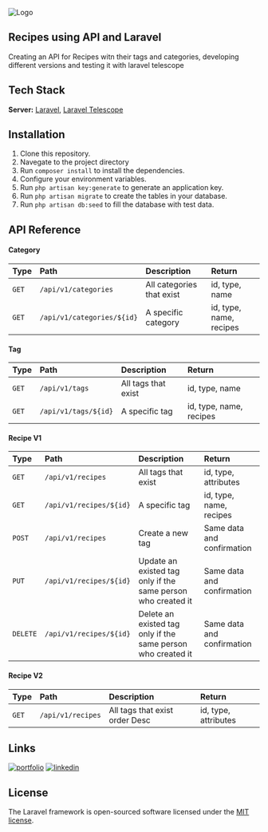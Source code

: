 
![Logo](https://raw.githubusercontent.com/laravel/art/master/logo-lockup/5%20SVG/2%20CMYK/1%20Full%20Color/laravel-logolockup-cmyk-red.svg)


## Recipes using API and Laravel 

Creating an API for Recipes witn their tags and categories, developing different versions and testing it with laravel telescope

## Tech Stack

**Server:** [Laravel](https://laravel.com/), [Laravel Telescope](https://laravel.com/docs/10.x/telescope)


## Installation

1. Clone this repository.
2. Navegate to the project directory
3. Run `composer install` to install the dependencies.
4. Configure your environment variables.
5. Run `php artisan key:generate` to generate an application key.
6. Run `php artisan migrate` to create the tables in your database.
7. Run `php artisan db:seed` to fill the database with test data.


    
## API Reference

#### Category

| Type | Path | Description | Return
| :- | :- | :- | :-
| `GET` | `/api/v1/categories` | All categories that exist | id, type, name
| `GET` | `/api/v1/categories/${id}` | A specific category | id, type, name, recipes

#### Tag

| Type | Path | Description | Return
| :- | :- | :- | :-
| `GET` | `/api/v1/tags` | All tags that exist | id, type, name
| `GET` | `/api/v1/tags/${id}` | A specific tag | id, type, name, recipes

#### Recipe V1

| Type | Path | Description | Return
| :- | :- | :- | :-
| `GET` | `/api/v1/recipes` | All tags that exist | id, type, attributes
| `GET` | `/api/v1/recipes/${id}` | A specific tag | id, type, name, recipes
| `POST` | `/api/v1/recipes` | Create a new tag | Same data and confirmation
| `PUT` | `/api/v1/recipes/${id}` | Update an existed tag only if the same person who created it| Same data and confirmation
| `DELETE` | `/api/v1/recipes/${id}` | Delete an existed tag only if the same person who created it| Same data and confirmation

#### Recipe V2

| Type | Path | Description | Return
| :- | :- | :- | :-
| `GET` | `/api/v1/recipes` | All tags that exist order Desc | id, type, attributes

## Links

[![portfolio](https://img.shields.io/badge/my_portfolio-000?style=for-the-badge&logo=ko-fi&logoColor=white)](https://angelprz8a.github.io/Portafolio/)
[![linkedin](https://img.shields.io/badge/linkedin-0A66C2?style=for-the-badge&logo=linkedin&logoColor=white)](https://www.linkedin.com/in/angelprz8a/)

## License

The Laravel framework is open-sourced software licensed under the [MIT license](https://opensource.org/licenses/MIT).

